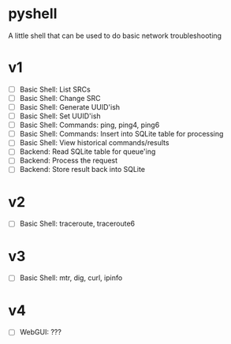 # pyshell
A little shell that can be used to do basic network troubleshooting

# v1
- [ ] Basic Shell: List SRCs
- [ ] Basic Shell: Change SRC
- [ ] Basic Shell: Generate UUID'ish
- [ ] Basic Shell: Set UUID'ish
- [ ] Basic Shell: Commands: ping, ping4, ping6
- [ ] Basic Shell: Commands: Insert into SQLite table for processing
- [ ] Basic Shell: View historical commands/results
- [ ] Backend: Read SQLite table for queue'ing
- [ ] Backend: Process the request
- [ ] Backend: Store result back into SQLite

# v2
- [ ] Basic Shell: traceroute, traceroute6

# v3
- [ ] Basic Shell: mtr, dig, curl, ipinfo

# v4
- [ ] WebGUI: ???